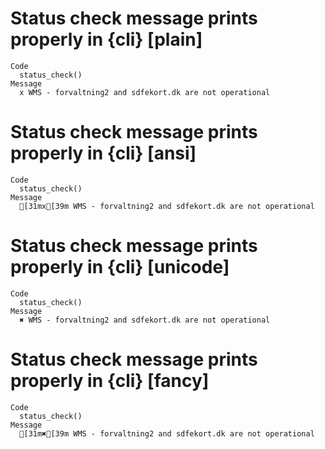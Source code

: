 # Status check message prints properly in {cli} [plain]

    Code
      status_check()
    Message
      x WMS - forvaltning2 and sdfekort.dk are not operational

# Status check message prints properly in {cli} [ansi]

    Code
      status_check()
    Message
      [31mx[39m WMS - forvaltning2 and sdfekort.dk are not operational

# Status check message prints properly in {cli} [unicode]

    Code
      status_check()
    Message
      ✖ WMS - forvaltning2 and sdfekort.dk are not operational

# Status check message prints properly in {cli} [fancy]

    Code
      status_check()
    Message
      [31m✖[39m WMS - forvaltning2 and sdfekort.dk are not operational

